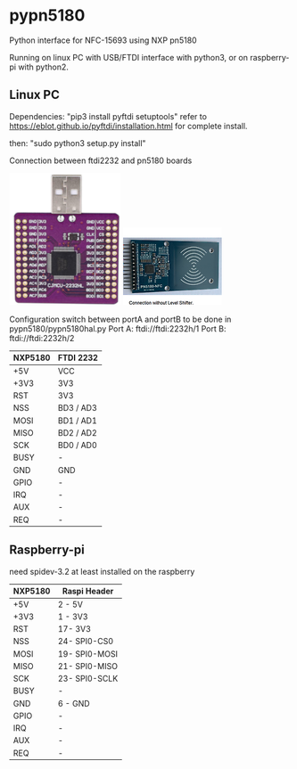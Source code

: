 # pypn5180
Python interface for NFC-15693 using NXP pn5180 

Running on linux PC with USB/FTDI interface with python3, or on raspberry-pi with python2.

## Linux PC

Dependencies: "pip3 install pyftdi setuptools"
refer to  https://eblot.github.io/pyftdi/installation.html for complete install.

then: "sudo python3 setup.py install"


Connection between ftdi2232 and pn5180 boards

<img src="./img/ftdi2232.png"> <img src="./img/pn5180.png">

Configuration switch between portA and portB to be done in pypn5180/pypn5180hal.py 
    Port A: ftdi://ftdi:2232h/1
    Port B: ftdi://ftdi:2232h/2

| NXP5180 |    FTDI 2232 |
|---------|--------------|
|+5V      |    VCC       |
|+3V3     |    3V3       |
|RST      |    3V3       |
|NSS      |    BD3 / AD3 |
|MOSI     |    BD1 / AD1 |
|MISO     |    BD2 / AD2 |
|SCK      |    BD0 / AD0 |
|BUSY     |    -         |
|GND      |    GND       |
|GPIO     |    -         |
|IRQ      |    -         |
|AUX      |    -         |
|REQ      |    -         |

## Raspberry-pi

need spidev-3.2 at least installed on the raspberry

| NXP5180 |  Raspi Header  |
|---------|----------------|
|+5V      |   2 - 5V       |
|+3V3     |   1 - 3V3      |
|RST      |   17- 3V3      |
|NSS      |   24- SPI0-CS0 |
|MOSI     |   19- SPI0-MOSI|
|MISO     |   21- SPI0-MISO|
|SCK      |   23- SPI0-SCLK|
|BUSY     |    -         |
|GND      |   6 - GND    |
|GPIO     |    -         |
|IRQ      |    -         |
|AUX      |    -         |
|REQ      |    -         |






